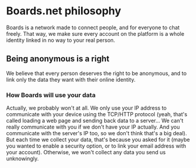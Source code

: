 # Boards.net philosophy
Boards is a network made to connect people, and for everyone to chat freely.
That way, we make sure every account on the platform is a whole identity linked in no way to your real person.

## Being anonymous is a right
We believe that every person deserves the right to be anonymous, and to link only the data they want with their online identity.

### How Boards will use your data
Actually, we probably won't at all. We only use your IP address to communicate with your device using the TCP/HTTP protocol (yeah, that's called loading a web page and sending back data to a server... We can't really communicate with you if we don't have your IP actually. And you communicate with the server's IP too, so we don't think that's a big deal).
But each time we collect your data, that's because you asked for it (maybe you wanted to enable a security option, or to link your email address with your account).
Otherwise, we won't collect any data you send us unknowingly.